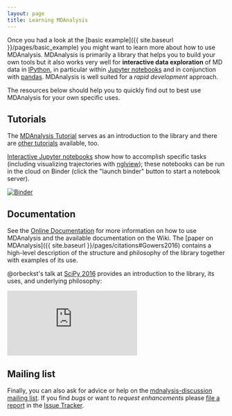 ```yaml
---
layout: page
title: Learning MDAnalysis
---
```


Once you had a look at the 
[basic example]({{ site.baseurl }}/pages/basic_example) 
you might want to learn more about how to use
MDAnalysis. MDAnalysis is primarily a library that helps you to build
your own tools but it also works very well for **interactive data
exploration** of MD data in [IPython](http://ipython.org/), in
particular within [Jupyter notebooks](https://jupyter.org/) and in
conjunction with [pandas](http://pandas.pydata.org/). MDAnalysis is
well suited for a *rapid development* approach.

The resources below should help you to quickly find out to best use
MDAnalysis for your own specific uses.


## Tutorials ##

The [MDAnalysis
Tutorial](http://www.mdanalysis.org/MDAnalysisTutorial/) serves as an
introduction to the library and there are [other
tutorials]({{site.github.wiki}}/Tutorials)
available, too.

[Interactive Jupyter
notebooks](http://nbviewer.jupyter.org/github/MDAnalysis/binder-notebook/tree/master/notebooks/)
show how to accomplish specific tasks (including visualizing
trajectories with [nglview](http://nglviewer.org/nglview/latest/));
these notebooks can be run in the cloud on Binder (click the "launch
binder" button to start a notebook server).

[![Binder](https://mybinder.org/badge.svg)](https://mybinder.org/v2/gh/MDAnalysis/binder-notebook/master?filepath=notebooks)


## Documentation ##

See the [Online Documentation]({{site.pypi.docs}})
for more information on how to use MDAnalysis and the available
documentation on the Wiki. The [paper on
MDAnalysis]({{ site.baseurl }}/pages/citations#Gowers2016) contains a
high-level description of the structure and philosophy of the library
together with examples of its use.

@orbeckst's talk at [SciPy 2016](http://scipy2016.scipy.org/) provides an introduction to the
library, its uses, and underlying philosophy:

<div class="container">
	<iframe src="http://www.youtube.com/embed/zVQGFysYDew" frameborder="0"
	allowfullscreen class="video"></iframe>
</div>


## Mailing list ##

Finally, you can also ask for advice or help on the
[mdnalysis-discussion mailing
list](http://groups.google.com/group/mdnalysis-discussion). If you
find *bugs* or want to *request enhancements* please [file a
report]({{site.github.wiki}}/ReportingProblems)
in the [Issue
Tracker]({{sitemap.github.issues}}).
